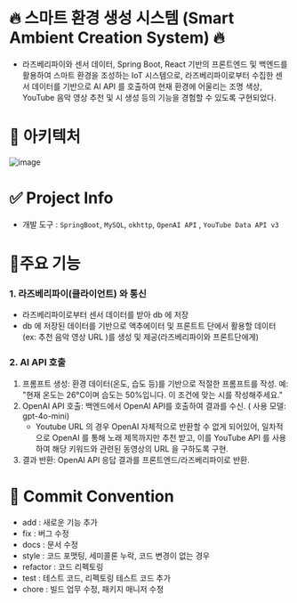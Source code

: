 # 🔥 스마트 환경 생성 시스템 (Smart Ambient Creation System) 🔥
- 라즈베리파이와 센서 데이터, Spring Boot, React 기반의 프론트엔드 및 백엔드를 활용하여 스마트 환경을 조성하는 IoT 시스템으로, 라즈베리파이로부터 수집한 센서 데이터를 기반으로 AI API 를 호출하여 현재 환경에 어울리는 조명 색상, YouTube 음악 영상 추천 및 시 생성 등의 기능을 경험할 수 있도록 구현되었다.


# 🧩 아키텍처
![image](https://github.com/user-attachments/assets/c45d166e-df67-496b-ae56-76e9e3799fc6)


# ✅ Project Info
- 개발 도구 : `SpringBoot`, `MySQL`, `okhttp`, `OpenAI API` , `YouTube Data API v3`

# 🥶주요 기능
### 1. 라즈베리파이(클라이언트) 와 통신 
- 라즈베리파이로부터 센서 데이터를 받아 db 에 저장
- db 에 저장된 데이터를 기반으로 액추에이터 및 프론트트 단에서 활용할 데이터(ex: 추천 음악 영상 URL )를 생성 및 제공(라즈베리파이와 프론트단에게)

### 2. AI API 호출
1. 프롬프트 생성: 환경 데이터(온도, 습도 등)를 기반으로 적절한 프롬프트를 작성.
     예: "현재 온도는 26°C이며 습도는 50%입니다. 이 조건에 맞는 시를 작성해주세요."
2. OpenAI API 호출: 백엔드에서 OpenAI API를 호출하여 결과를 수신. ( 사용 모델: gpt-4o-mini)
    - Youtube URL 의 경우 OpenAI 자체적으로 반환할 수 없게 되어있어, 일차적으로 OpenAI 를 통해 노래 제목까지만 추천 받고, 이를 YouTube API 를 사용하여 해당 키워드와 관련된 동영상의 URL 을 구하도록 구현.
3. 결과 반환: OpenAI API 응답 결과를 프론트엔드/라즈베리파이로 반환.

# 📝 Commit Convention
- add : 새로운 기능 추가
- fix : 버그 수정
- docs : 문서 수정
- style : 코드 포맷팅, 세미콜론 누락, 코드 변경이 없는 경우
- refactor : 코드 리펙토링
- test : 테스트 코드, 리펙토링 테스트 코드 추가
- chore : 빌드 업무 수정, 패키지 매니저 수정

